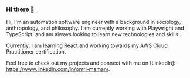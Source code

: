 ### Hi there 👋

Hi, I'm an automation software engineer with a background in sociology, anthropology, and philosophy. I am currently working with Playwright and TypeScript, and am always looking to learn new technologies and skills.

Currently, I am learning React and working towards my AWS Cloud Practitioner certification.

Feel free to check out my projects and connect with me on [LinkedIn]: https://www.linkedin.com/in/omri-maman/.
